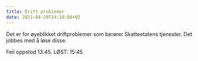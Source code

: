 ```yaml
---
title: Drift problemer 
date: 2021-04-29T14:18:00+02
---
```

Det er for øyeblikket driftproblemer som berører Skatteetatens tjenester.  Det jobbes med å løse disse.  
 
Feil oppstod 13:45. 
LØST: 15:45
